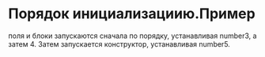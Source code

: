 # Порядок инициализациию.Пример
поля и блоки запускаются сначала по порядку, устанавливая number3, а затем 4.
Затем запускается конструктор, устанавливая number5.
